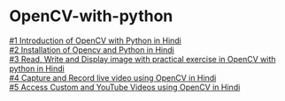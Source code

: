 # OpenCV-with-python

<a href="https://www.youtube.com/watch?v=3siXQD9-H4A">#1 Introduction of OpenCV with Python in Hindi</a> <br>
<a href="https://www.youtube.com/watch?v=fz4W-zb0mQI&t=11s">#2 Installation of Opencv and Python in Hindi</a> <br>
<a href="https://www.youtube.com/watch?v=rERLhr1cI8M&feature=youtu.be">#3 Read, Write and Display image with practical exercise in OpenCV with python in Hindi</a><br>
<a href="https://youtu.be/cALwiy5JMC8">#4 Capture and Record live video using OpenCV in Hindi</a><br>
<a href="https://youtu.be/lWHpI6WudHM">#5 Access Custom and YouTube Videos using OpenCV in Hindi
</a><br>
